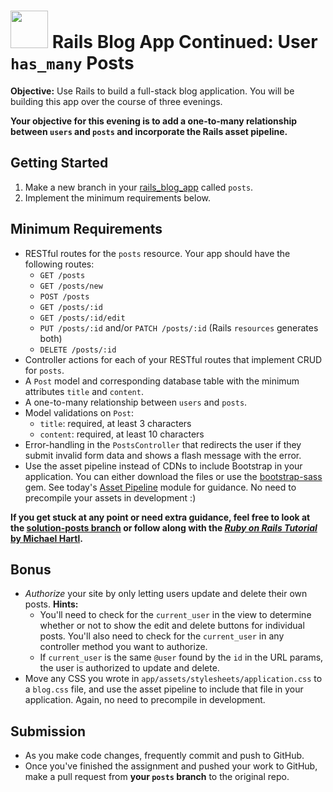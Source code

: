 # <img src="https://cloud.githubusercontent.com/assets/7833470/10899314/63829980-8188-11e5-8cdd-4ded5bcb6e36.png" height="60"> Rails Blog App Continued: User `has_many` Posts

**Objective:** Use Rails to build a full-stack blog application. You will be building this app over the course of three evenings.

**Your objective for this evening is to add a one-to-many relationship between `users` and `posts` and incorporate the Rails asset pipeline.**

## Getting Started

1. Make a new branch in your <a href="https://github.com/sf-wdi-24/rails_blog_app" target="_blank">rails_blog_app</a> called `posts`.
2. Implement the minimum requirements below.

## Minimum Requirements

* RESTful routes for the `posts` resource. Your app should have the following routes:
  * `GET /posts`
  * `GET /posts/new`
  * `POST /posts`
  * `GET /posts/:id`
  * `GET /posts/:id/edit`
  * `PUT /posts/:id` and/or `PATCH /posts/:id` (Rails `resources` generates both)
  * `DELETE /posts/:id`
* Controller actions for each of your RESTful routes that implement CRUD for `posts`.
* A `Post` model and corresponding database table with the minimum attributes `title` and `content`.
* A one-to-many relationship between `users` and `posts`.
* Model validations on `Post`:
  * `title`: required, at least 3 characters
  * `content`: required, at least 10 characters
* Error-handling in the `PostsController` that redirects the user if they submit invalid form data and shows a flash message with the error.
* Use the asset pipeline instead of CDNs to include Bootstrap in your application. You can either download the files or use the <a href="https://github.com/twbs/bootstrap-sass" target="_blank">bootstrap-sass</a> gem. See today's <a href="https://github.com/sf-wdi-24/modules/tree/master/week-07-rails-continued/day-03/module-02" target="_blank">Asset Pipeline</a> module for guidance. No need to precompile your assets in development :)

**If you get stuck at any point or need extra guidance, feel free to look at the <a href="https://github.com/sf-wdi-24/rails_blog_app/tree/solution-posts" target="_blank">solution-posts branch</a> or follow along with the <a href="https://www.railstutorial.org/book" target="_blank">*Ruby on Rails Tutorial* by Michael Hartl</a>.**

## Bonus

* *Authorize* your site by only letting users update and delete their own posts. **Hints:**
  * You'll need to check for the `current_user` in the view to determine whether or not to show the edit and delete buttons for individual posts. You'll also need to check for the `current_user` in any controller method you want to authorize.
  * If `current_user` is the same `@user` found by the `id` in the URL params, the user is authorized to update and delete.
* Move any CSS you wrote in `app/assets/stylesheets/application.css` to a `blog.css` file, and use the asset pipeline to include that file in your application. Again, no need to precompile in development.

## Submission

* As you make code changes, frequently commit and push to GitHub.
* Once you've finished the assignment and pushed your work to GitHub, make a pull request from **your `posts` branch** to the original repo.
